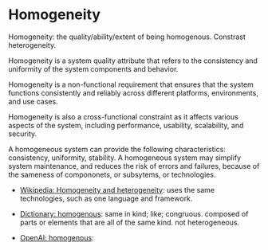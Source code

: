 # Homogeneity

Homogeneity: the quality/ability/extent of being homogenous. Constrast heterogeneity.

<div data-chatgpt-prompt="explain homogeneity (system quality attribute, non-functional requirement, cross-functional contraint)">

Homogeneity is a system quality attribute that refers to the consistency and uniformity of the system components and behavior. 

Homogeneity is a non-functional requirement that ensures that the system functions consistently and reliably across different platforms, environments, and use cases. 

Homogeneity is also a cross-functional constraint as it affects various aspects of the system, including performance, usability, scalability, and security.

A homogeneous system can provide the following characteristics: consistency, uniformity, stability. A homogeneous system may simplify system maintenance, and reduces the risk of errors and failures, because of the sameness of compononets, or subsytems, or technologies.

</div>

* [Wikipedia: Homogeneity and heterogeneity](https://wikipedia.org/wiki/Homogeneity_and_heterogeneity): uses the same technologies, such as one language and framework.

* [Dictionary: homogenous](https://www.dictionary.com/browse/homogeneous): same in kind; like; congruous. composed of parts or elements that are all of the same kind. not heterogeneous.

* [OpenAI: homogenous](https:://openai.com): <div data-chatgpt-prompt="define homogenous (computers and software)"></div>
